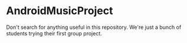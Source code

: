 # AndroidMusicProject
Don't search for anything useful in this repository. We're just a bunch of students trying their first group project.
